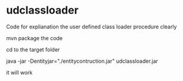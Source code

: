 # udclassloader
Code for explianation the user defined class loader procedure clearly

mvn package the code

cd to the target folder

java -jar -Dentityjar="./entitycontruction.jar" udclassloader.jar 

it will work

